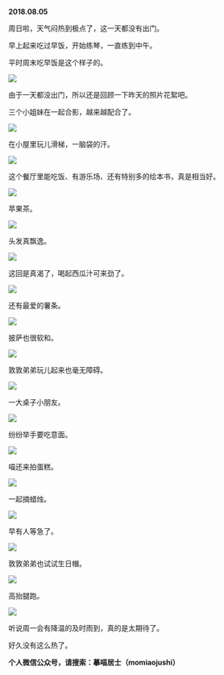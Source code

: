 
          
            
**2018.08.05**

周日啦，天气闷热到极点了，这一天都没有出门。

早上起来吃过早饭，开始练琴，一直练到中午。

平时周末吃早饭是这个样子的。




![](img/51001-599ea13b785d5eff.jpg)




由于一天都没出门，所以还是回顾一下昨天的照片花絮吧。

三个小姐妹在一起合影，越来越配合了。




![](img/51001-25fe8fe037165100.jpg)




在小屋里玩儿滑梯，一脑袋的汗。




![](img/51001-a63decb46874e246.jpg)




这个餐厅里能吃饭、有游乐场、还有特别多的绘本书，真是相当好。




![](img/51001-7a3757d1ebf63b19.jpg)




苹果茶。




![](img/51001-a8ffd7e308df47fb.jpg)




头发真飘逸。




![](img/51001-833c9108c2214e8e.jpg)




这回是真渴了，喝起西瓜汁可来劲了。




![](img/51001-9bf4e0ad2aff1942.jpg)




还有最爱的薯条。




![](img/51001-5335eeb115b06971.jpg)




披萨也很软和。




![](img/51001-10c2798fb73e18d0.jpg)




敦敦弟弟玩儿起来也毫无障碍。




![](img/51001-c6d163da97992636.jpg)




一大桌子小朋友。




![](img/51001-2b09d3f87ffdccb6.jpg)




纷纷举手要吃意面。




![](img/51001-17b490df4606364d.jpg)




喵还来拍蛋糕。




![](img/51001-c1eb063085743c09.jpg)




一起摘蜡烛。




![](img/51001-26cbdff033ddb87d.jpg)




早有人等急了。




![](img/51001-4cbb785f6ff0f304.jpg)




敦敦弟弟也试试生日帽。




![](img/51001-7626aca941f2fd0f.jpg)




高抬腿跑。




![](img/51001-14d839a4ebcbadd4.jpg)




听说周一会有降温的及时雨到，真的是太期待了。

好久没有这么热了。


**个人微信公众号，请搜索：摹喵居士（momiaojushi）**

          
        